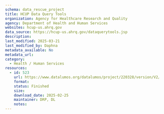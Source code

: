 ```yaml
---
schema: data_rescue_project 
title: HCUP Data Query Tools
organization: Agency for Healthcare Research and Quality
agency: Department of Health and Human Services
websites: hcup-us.ahrq.gov
data_source: https://hcup-us.ahrq.gov/dataquerytools.jsp
description: 
last_modified: 2025-03-21
last_modified_by: Daphna
metadata_available: No
metadata_url: 
category:
  - Health / Human Services
resources:
  - id: 523
    url: https://www.datalumos.org/datalumos/project/220328/version/V2/view
    format: 
    status: Finished
    size: 
    download_date: 2025-02-25
    maintainer: DRP, DL
    notes: 
---
```

